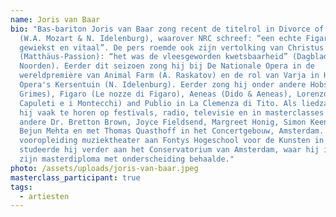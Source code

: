 ```yaml
---
name: Joris van Baar
bio: "Bas-bariton Joris van Baar zong recent de titelrol in Divorce of Figaro
  (W.A. Mozart & N. Idelenburg), waarover NRC schreef: “een echte Figaro,
  gewiekst en vitaal”. De pers roemde ook zijn vertolking van Christus
  (Matthäus-Passion): “het was de vleesgeworden kwetsbaarheid” (Dagblad van het
  Noorden). Eerder dit seizoen zong hij bij De Nationale Opera in de
  wereldpremière van Animal Farm (A. Raskatov) en de rol van Varja in Holland
  Opera's Kersentuin (N. Idelenburg). Eerder zong hij onder andere Hobson (Peter
  Grimes), Figaro (Le nozze di Figaro), Aeneas (Dido & Aeneas), Lorenzo (I
  Capuleti e i Montecchi) and Publio in La Clemenza di Tito. Als liedzanger was
  hij vaak te horen op festivals, radio, televisie en in masterclasses bij onder
  andere Dr. Bretton Brown, Joyce Fieldsend, Margreet Honig, Simon Keenlyside,
  Bejun Mehta en met Thomas Quasthoff in het Concertgebouw, Amsterdam. Na een
  vooropleiding muziektheater aan Fontys Hogeschool voor de Kunsten in Tilburg
  studeerde hij verder aan het Conservatorium van Amsterdam, waar hij in 2021
  zijn masterdiploma met onderscheiding behaalde."
photo: /assets/uploads/joris-van-baar.jpeg
masterclass_participant: true
tags:
  - artiesten
---
```

